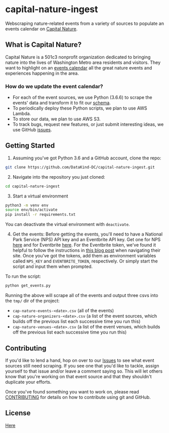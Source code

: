 # capital-nature-ingest
Webscraping nature-related events from a variety of sources to populate an events calendar on [Capital Nature](http://capitalnature.org/).

## What is Capital Nature?
Capital Nature is a 501c3 nonprofit organization dedicated to bringing nature into the lives of Washington Metro area residents and visitors. They want to highlight on an [events calendar](http://capitalnature.org/events/month/) all the great nature events and experiences happening in the area.

### How do we update the event calendar?
 - For each of the event sources, we use Python (3.6.6) to scrape the events' data and transform it to fit our [schema](https://github.com/DataKind-DC/capital-nature-ingest/blob/master/event_schema.md).
 - To periodically deploy these Python scripts, we plan to use AWS Lambda.
 - To store our data, we plan to use AWS S3.
 - To track bugs, request new features, or just submit interesting ideas, we use GitHub [issues](https://github.com/DataKind-DC/capital-nature-ingest/issues).

## Getting Started
1. Assuming you've got Python 3.6 and a GitHub account, clone the repo:
```bash
git clone https://github.com/DataKind-DC/capital-nature-ingest.git
```

2. Navigate into the repository you just cloned:
```bash
cd capital-nature-ingest
```

3. Start a virtual environment
```bash
python3 -m venv env
source env/bin/activate
pip install -r requirements.txt
```

You can deactivate the virtual environment with `deactivate`.


4. Get the events:
Before getting the events, you'll need to have a National Park Service (NPS) API key and an Eventbrite API key. Get one for NPS [here](https://www.nps.gov/subjects/developer/index.htm) and for Eventbrite [here](https://www.eventbrite.com/platform/api). For the Eventbrite token, we've found it helpful to follow the instructions in [this blog post](https://www.appypie.com/faqs/how-can-i-get-my-eventbrite-personal-oauth-token-key) when navigating their site. Once you've got the tokens, add them as environment variables called `NPS_KEY` and `EVENTBRITE_TOKEN`, respectively. Or simply start the script and input them when prompted.

To run the script:

```bash
python get_events.py
```

Running the above will scrape all of the events and output three csvs into the `tmp/` dir of the project:
 - `cap-nature-events-<date>.csv` (all of the events)
 - `cap-nature-organizers-<date>.csv` (a list of the event sources, which builds off the previous list each successive time you run this)
 - `cap-nature-venues-<date>.csv` (a list of the event venues, which builds off the previous list each successive time you run this)

## Contributing
If you'd like to lend a hand, hop on over to our [Issues](https://github.com/DataKind-DC/capital-nature-ingest/issues) to see what event sources still need scraping. If you see one that you'd like to tackle, assign yourself to that issue and/or leave a comment saying so. This will let others know that you're working on that event source and that they shouldn't duplicate your efforts.

Once you've found something you want to work on, please read [CONTRIBUTING](https://github.com/DataKind-DC/capital-nature-ingest/blob/master/.github/CONTRIBUTING.md) for details on how to contribute using git and GitHub. 

## License
[Here](https://github.com/DataKind-DC/capital-nature-ingest/blob/master/.github/LICENSE)
